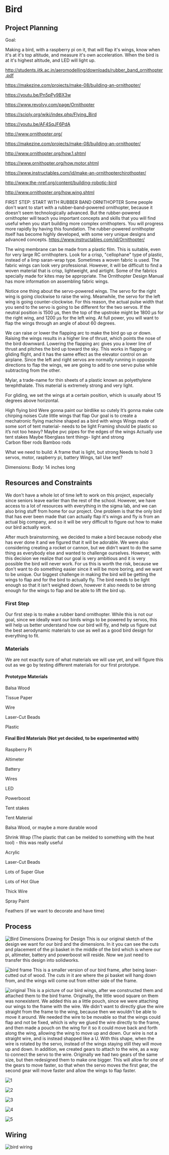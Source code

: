 # Bird

## Project Planning

Goal:

Making a bird, with a raspberry pi on it, that will flap it's wings, know when it's at it's top altitude, and measure it's own acceleration. When the bird is at it's highest altitude, and LED will light up. 

http://students.iitk.ac.in/aeromodelling/downloads/rubber_band_ornithopter.pdf

https://makezine.com/projects/make-08/building-an-ornithopter/

https://youtu.be/Pn5pPy9BX3w 

https://www.revolvy.com/page/Ornithopter

https://scioly.org/wiki/index.php/Flying_Bird

https://youtu.be/AF4SqJF6PdA

http://www.ornithopter.org/

https://makezine.com/projects/make-08/building-an-ornithopter/

http://www.ornithopter.org/how.1.shtml

https://www.ornithopter.org/how.motor.shtml

https://www.instructables.com/id/make-an-ornithopterchirothopter/

http://www.the-nref.org/content/building-robotic-bird

http://www.ornithopter.org/how.wing.shtml
	


FIRST STEP: START WITH RUBBER BAND ORNITHOPTER
Some people don't want to start with a rubber-band-powered ornithopter, because it doesn't seem technologically advanced. But the rubber-powered ornithopter will teach you important concepts and skills that you will find useful when you start building more complex ornithopters. You will progress more rapidly by having this foundation. The rubber-powered ornithopter itself has become highly developed, with some very unique designs and advanced concepts.
https://www.instructables.com/id/Ornithopter/


The wing membrane can be made from a plastic film. This is suitable, even for very large RC ornithopters. Look for a crisp, "cellophane" type of plastic, instead of a limp saran-wrap type. Sometimes a woven fabric is used. The fabric wings can look very professional. However, it will be difficult to find a woven material that is crisp, lightweight, and airtight. Some of the fabrics specially made for kites may be appropriate. The Ornithopter Design Manual has more information on assembling fabric wings.

Notice one thing about the servo-powered wings. The servo for the right wing is going clockwise to raise the wing. Meanwhile, the servo for the left wing is going counter-clockwise. For this reason, the actual pulse width that you send to the servo is going to be different for the two servos. If the neutral position is 1500 μs, then the top of the upstroke might be 1800 μs for the right wing, and 1200 μs for the left wing. At full power, you will want to flap the wings through an angle of about 60 degrees.

We can raise or lower the flapping arc to make the bird go up or down. Raising the wings results in a higher line of thrust, which points the nose of the bird downward. Lowering the flapping arc gives you a lower line of thrust and pitches the bird up toward the sky. This works in flapping or gliding flight, and it has the same effect as the elevator control on an airplane. Since the left and right servos are normally running in opposite directions to flap the wings, we are going to add to one servo pulse while subtracting from the other.

Mylar, a trade-name for thin sheets of a plastic known as polyethylene terephthalate. This material is extremely strong and very light.

For gliding, we set the wings at a certain position, which is usually about 15 degrees above horizontal.

High flying bird
Were gonna paint our birdlike so cutely
It’s gonna make cute chirping noises
Cute little wings that flap
Our goal is to create a mechatronic flying machine shaped as a bird with wings
Wings made of some sort of tent material- needs to be light
Framing should be plastic so it’s not too heavy?
Maybe pvc pipes for the edges of the wings
Actually use tent stakes 
Maybe fiberglass tent things- light and strong\
Carbon fiber rods
Bamboo rods



What we need to build:
A frame that is light, but strong
Needs to hold 3 servos, motor, raspberry pi, battery
Wings, tail
Use tent?


Dimensions: 
Body: 14 inches long


## Resources and Constraints

We don't have a whole lot of time left to work on this project, especially since seniors leave earlier than the rest of the school. However, we have access to a lot of resources with everything in the sigma lab, and we can also bring stuff from home for our project. One problem is that the only bird that has ever been made that can actually flap it's wings and fly is from an actual big company, and so it will be very difficult to figure out how to make our bird actually work. 

After much brainstorming, we decided to make a bird because nobody else has ever done it and we figured that it will be adorable. We were also considering creating a rocket or cannon, but we didn't want to do the same thing as everybody else and wanted to challenge ourselves.  However, with this decision we realize that our goal is very ambitious and it is very possible the bird will never work. For us this is worth the risk, because we don't want to do something easier since it will be more boring, and we want to be unique. Our biggest challenge in making the bird will be getting the wings to flap and for the bird to actually fly. The bird needs to be light enough so that it isn't weighed down, however it also needs to be strong enough for the wings to flap and be able to lift the bird up.

### First Step

Our first step is to make a rubber band ornithopter. While this is not our goal, since we ideally want our birds wings to be powered by servos, this will help us better understand how our bird will fly, and help us figure out the best aerodynamic materials to use as well as a good bird design for everything to fit. 

### Materials

We are not exactly sure of what materials we will use yet, and will figure this out as we go by testing different materials for our first prototype. 

#### Prototype Materials

Balsa Wood

Tissue Paper

Wire

Laser-Cut Beads

Plastic

#### Final Bird Materials (Not yet decided, to be experimented with)

Raspberry Pi

Altimeter

Battery

Wires

LED

Powerboost

Tent stakes

Tent Material

Balsa Wood, or maybe a more durable wood

Shrink Wrap (The plastic that can be melded to something with the heat tool) - this was really useful

Acrylic

Laser-Cut Beads

Lots of Super Glue

Lots of Hot Glue

Thick Wire

Spray Paint

Feathers (if we want to decorate and have time)


## Process

![Bird Dimensions Drawing for Design](images/IMG_0469.jpg)
This is our original sketch of the design we want for our bird and the dimensions. In it you can see the cuts and placement of the pi basket in the middle of the bird which is where our pi, altimeter, battery and powerboost will reside. Now we just need to transfer this design into solidworks. 

![bird frame](images/IMG_1001.jpg)
This is a smaller version of our bird frame, after being laser-cutted out of wood. The cuts in it are where the pi basket will hang down from, and the wings will come out from either side of the frame. 

![original](images/IMG_0950.jpg)
This is a picture of our bird wings, after we constructed them and attached them to the bird frame. Originally, the little wood square on them was nonexistent. We added this as a little pouch, since we were attaching our wings to the frame with the wire. We didn't want to directly glue the wire straight from the frame to the wing, because then we wouldn't be able to move it around. We needed the wire to be movable so that the wings could flap and not be fixed, which is why we glued the wire directly to the frame, and then made a pouch on the wing for it so it could move back and forth along the wing, allowing the wing to move up and down. Our wire is not a straight wire, and is instead shapped like a U. With this shape, when the wire is rotated by the servo, instead of the wings staying still they will move up and down. In addition, we created gears to attach to the wire, as a way to connect the servo to the wire. Originally we had two gears of the same size, but then redesigned them to make one bigger. This will allow for one of the gears to move faster, so that when the servo moves the first gear, the second gear will move faster and allow the wings to flap faster.

![1](images/IMG_0959.jpg)

![2](images/IMG_0962.jpg)

![3](images/IMG_0963.jpg)

![4](images/IMG_0965.jpg)

![5](images/IMG_0967.jpg)

## Wiring
![bird wiring](images/fritzing_bb.png)
